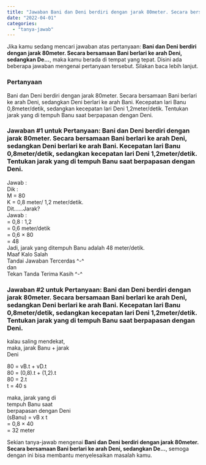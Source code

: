 ```yaml
---
title: "Jawaban Bani dan Deni berdiri dengan jarak 80meter. Secara bersamaan Bani berlari ke arah Deni, sedangkan De..."
date: "2022-04-01"
categories: 
  - "tanya-jawab"
---
```


Jika kamu sedang mencari jawaban atas pertanyaan: **Bani dan Deni berdiri dengan jarak 80meter. Secara bersamaan Bani berlari ke arah Deni, sedangkan De...**, maka kamu berada di tempat yang tepat. Disini ada beberapa jawaban mengenai pertanyaan tersebut. Silakan baca lebih lanjut.

### Pertanyaan

Bani dan Deni berdiri dengan jarak 80meter. Secara bersamaan Bani berlari ke arah Deni, sedangkan Deni berlari ke arah Bani. Kecepatan lari Banu 0,8meter/detik, sedangkan kecepatan lari Deni 1,2meter/detik. Tentukan jarak yang di tempuh Banu saat berpapasan dengan Deni.

### Jawaban #1 untuk Pertanyaan: Bani dan Deni berdiri dengan jarak 80meter. Secara bersamaan Bani berlari ke arah Deni, sedangkan Deni berlari ke arah Bani. Kecepatan lari Banu 0,8meter/detik, sedangkan kecepatan lari Deni 1,2meter/detik. Tentukan jarak yang di tempuh Banu saat berpapasan dengan Deni.

Jawab :  
Dik :  
M = 80  
K = 0,8 meter/ 1,2 meter/detik.  
Dit......Jarak?  
Jawab :  
\= 0,8 : 1,2  
\= 0,6 meter/detik  
\= 0,6 × 80  
\= 48  
Jadi, jarak yang ditempuh Banu adalah 48 meter/detik.  
Maaf Kalo Salah  
Tandai Jawaban Tercerdas ^-^  
dan  
Tekan Tanda Terima Kasih ^-^  
  

### Jawaban #2 untuk Pertanyaan: Bani dan Deni berdiri dengan jarak 80meter. Secara bersamaan Bani berlari ke arah Deni, sedangkan Deni berlari ke arah Bani. Kecepatan lari Banu 0,8meter/detik, sedangkan kecepatan lari Deni 1,2meter/detik. Tentukan jarak yang di tempuh Banu saat berpapasan dengan Deni.

kalau saling mendekat,  
maka, jarak Banu + jarak  
Deni  
  
80 = vB.t + vD.t  
80 = (0,8).t + (1,2).t  
80 = 2.t  
t = 40 s  
  
maka, jarak yang di  
tempuh Banu saat  
berpapasan dengan Deni  
(sBanu) = vB x t  
\= 0,8 × 40  
\= 32 meter

Sekian tanya-jawab mengenai **Bani dan Deni berdiri dengan jarak 80meter. Secara bersamaan Bani berlari ke arah Deni, sedangkan De...**, semoga dengan ini bisa membantu menyelesaikan masalah kamu.
